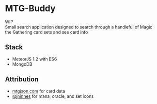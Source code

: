 # MTG-Buddy

WIP  
Small search application designed to search through a handleful
of Magic the Gathering card sets and see card info

## Stack
 - MeteorJS 1.2 with ES6
 - MongoDB

## Attribution
 - [mtgjson.com](http://www.mtgjson.com) for card data
 - [@jninnes](http://www.github.com/jninnes/mtgicons) for mana, oracle, and set icons
